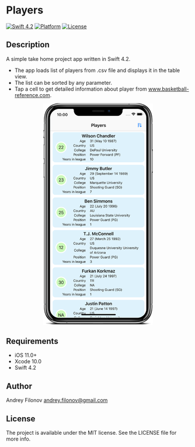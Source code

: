 

# Players

[![Swift 4.2](https://img.shields.io/badge/swift-4.2-orange.svg)](https://developer.apple.com/swift/) [![Platform](https://img.shields.io/badge/platform-iOS-brightgreen.svg)](https://github.com/afil310/Players) [![License](https://img.shields.io/badge/licence-MIT-blue.svg)](https://github.com/afil310/Players)

## Description
A simple take home project app written in Swift 4.2.

- The app loads list of players from .csv file and displays it in the table view.
- The list can be sorted by any parameter.
- Tap a cell to get detailed information about player from www.basketball-reference.com.


<p align="center"><img src ="https://github.com/afil310/Players/raw/master/Screenshots/Players.png?raw=true" width="300px"/></p>


## Requirements

- iOS 11.0+
- Xcode 10.0
- Swift 4.2


## Author

Andrey Filonov andrey.filonov@gmail.com

## License

The project is available under the MIT license. See the LICENSE file for more info.

